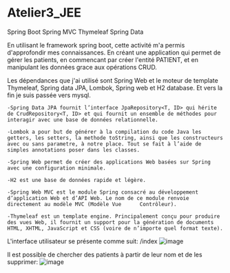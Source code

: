 # Atelier3_JEE

Spring Boot Spring MVC Thymeleaf Spring Data 

En utilisant le framework spring boot, cette activité m'a permis d'approfondir mes connaissances. En créant une application qui permet de gérer les patients, en commencant par créer l'entité PATIENT, et en manipulant les données grace aux opérations CRUD. 

Les dépendances que j'ai utilisé sont Spring Web et le moteur de template Thymeleaf, Spring data JPA, Lombok, Spring web et H2 database. Et vers la fin je suis passée vers mysql.

    -Spring Data JPA fournit l’interface JpaRepository<T, ID> qui hérite de CrudRepository<T, ID> et qui fournit un ensemble de méthodes pour interagir avec une base de données relationnelle.
    
    -Lombok a pour but de générer à la compilation du code Java les getters, les setters, la methode toString, ainsi que les constructeurs avec ou sans parametre, à notre place. Tout se fait à l’aide de simples annotations poser dans les classes.
    
    -Spring Web permet de créer des applications Web basées sur Spring avec une configuration minimale.
    
    -H2 est une base de données rapide et légère.
    
    -Spring Web MVC est le module Spring consacré au développement d’application Web et d’API Web. Le nom de ce module renvoie directement au modèle MVC (Modèle Vue      Contrôleur).

    -Thymeleaf est un template engine. Principalement conçu pour produire des vues Web, il fournit un support pour la génération de documents HTML, XHTML, JavaScript et CSS (voire de n’importe quel format texte).
    
L'interface utilisateur se présente comme suit: /index
![image](https://user-images.githubusercontent.com/93864104/232347118-5d0afb37-3b54-44a3-8e53-31adc162eb81.png)

Il est possible de chercher des patients à partir de leur nom et de les supprimer:
![image](https://user-images.githubusercontent.com/93864104/232347193-1934f227-38f5-4109-9991-b638f02cd7f6.png)

